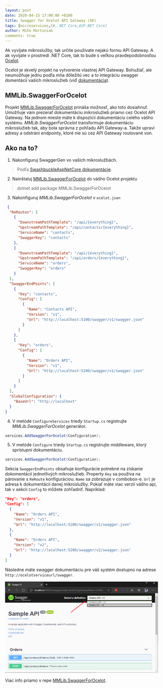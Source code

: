 ```yaml
---
layout: post
date: 2020-04-15 17:00:00 +0100
title: Swagger for Ocelot API Gateway (SK)
tags: [microservices,C#,.NET Core,ASP.NET Core]
author: Miňo Martiniak
comments: true
---
```


Ak vyvíjate mikroslužby, tak určite používate nejakú formu API Gateway. A ak vyvíjate v prostredí .NET Core, tak to bude s veľkou pravdepodobnosťou [Ocelot](https://github.com/ThreeMammals/Ocelot).

<!-- excerpt -->
Ocelot je skvelý projekt na vytvorenie vlastnej API Gateway. Bohužiaľ, ale neumožňuje jednu podľa mňa dôležitú vec a to integráciu swagger domentácií vaších mikroslužieb (viď [dokumentácia](https://ocelot.readthedocs.io/en/latest/introduction/notsupported.html)).

## MMLib.SwaggerForOcelot

Projekt [MMLib.SwaggerForOcelot](https://github.com/Burgyn/MMLib.SwaggerForOcelot) prináša možnosť, ako toto dosiahnuť. Umožňuje vám prezerať dokumentáciu mikroslužieb priamo cez Ocelot API Gateway. Na jednom mieste máte k dispozícií dokumentáciu celého vášho systému. *MMLib.SwaggerForOcelot* transformuje dokumentáciu mikroslužieb tak, aby bola správna z pohľadu API Gateway-a. Takže upraví adresy a odstráni endpointy, ktoré nie sú cez API Gateway routované von.

## Ako na to?

1. Nakonfiguruj SwaggerGen vo vaších mikroslužbách.
> Podľa [SwashbuckleAspNetCore dokumentácie](https://github.com/domaindrivendev/Swashbuckle.AspNetCore#getting-started).

2. Nainštaluj [MMLib.SwaggerForOcelot](https://www.nuget.org/packages/MMLib.SwaggerForOcelot/2.0.0-alpha.2) do vášho Ocelot projektu
> dotnet add package MMLib.SwaggerForOcelot

3. Nakonfiguruj *MMLib.SwaggerForOcelot* v `ocelot.json`
```json
 {
  "ReRoutes": [
    {
      "DownstreamPathTemplate": "/api/{everything}",
      "UpstreamPathTemplate": "/api/contacts/{everything}",
      "ServiceName": "contacts",
      "SwaggerKey": "contacts"
    },
    {
      "DownstreamPathTemplate": "/api/{everything}",
      "UpstreamPathTemplate": "/api/orders/{everything}",
      "ServiceName": "orders",
      "SwaggerKey": "orders"
    }
  ],
  "SwaggerEndPoints": [
    {
      "Key": "contacts",
      "Config": [
        {
          "Name": "Contacts API",
          "Version": "v1",
          "Url": "http://localhost:5100/swagger/v1/swagger.json"
        }
      ]
    },
    {
      "Key": "orders",
      "Config": [
        {
          "Name": "Orders API",
          "Version": "v1",
          "Url": "http://localhost:5200/swagger/v1/swagger.json"
        }
      ]
    }
  ],
  "GlobalConfiguration": {
    "BaseUrl": "http://localhost"
  }
}
```

4. V metóde `ConfigureServices` triedy `Startup.cs` registrujte *MMLib.SwaggerForOcelot* generátor.
```csharp
services.AddSwaggerForOcelot(Configuration);
```

5. V metóde `Configure` triedy `Startup.cs` registrujte middleware, ktorý sprístupní dokumentáciu.
```csharp
services.AddSwaggerForOcelot(Configuration);
```

Sekcia `SwaggerEndPoints` obsahuje konfigurácie potrebné na získanie dokomentácií jednotlivých mikroslužieb. Property `Key` sa používa na párovanie s `ReRoute` konfiguráciou. `Name` sa zobrazuje v combobox-e. `Url` je adresa k dokumentácií danej mikroslužby. Pokiaľ máte viac verzií vášho api, tak v sekcii `Config` to môžete zohľadniť. Napríklad:

```json
"Key": "orders",
"Config": [
  {
    "Name": "Orders API",
    "Version": "v1",
    "Url": "http://localhost:5200/swagger/v1/swagger.json"
  },
  {
    "Name": "Orders API",
    "Version": "v2",
    "Url": "http://localhost:5200/swagger/v2/swagger.json"
  }
]
```

Následne máte swagger dokumentáciu pre váš systém dostupnú na adrese `http://ocelotserviceurl/swagger`.

![swagger](/assets/images/swagger-for-ocelot/swagger.png)

Viac info priamo v repe [MMLib.SwaggerForOcelot](https://github.com/Burgyn/MMLib.SwaggerForOcelot).
